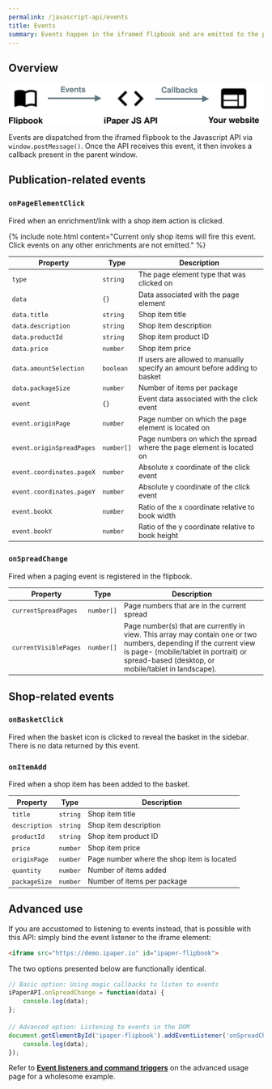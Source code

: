 ```yaml
---
permalink: /javascript-api/events
title: Events
summary: Events happen in the iframed flipbook and are emitted to the parent window. Our API catches these emitted events and invoke magic callbacks, which can be used to execute business-specific logic in the parent window, in response to specific events that have occurred in the iframed flipbook.
---
```


## Overview

<img src="/images/javascript-api/events.svg" style="max-width: 100%; max-height: 100%" />

Events are dispatched from the iframed flipbook to the Javascript API via `window.postMessage()`. Once the API receives this event, it then invokes a callback present in the parent window.

## Publication-related events

### `onPageElementClick`

Fired when an enrichment/link with a shop item action is clicked.

{% include note.html content="Current only shop items will fire this event. Click events on any other enrichments are not emitted." %}

| Property                  | Type       | Description                                                                |
| ------------------------- | ---------- | -------------------------------------------------------------------------- |
| `type`                    | `string`   | The page element type that was clicked on                                  |
| `data`                    | `{}`       | Data associated with the page element                                      |
| `data.title`              | `string`   | Shop item title                                                            |
| `data.description`        | `string`   | Shop item description                                                      |
| `data.productId`          | `string`   | Shop item product ID                                                       |
| `data.price`              | `number`   | Shop item price                                                            |
| `data.amountSelection`    | `boolean`  | If users are allowed to manually specify an amount before adding to basket |
| `data.packageSize`        | `number`   | Number of items per package                                                |
| `event`                   | `{}`       | Event data associated with the click event                                 |
| `event.originPage`        | `number`   | Page number on which the page element is located on                        |
| `event.originSpreadPages` | `number[]` | Page numbers on which the spread where the page element is located on      |
| `event.coordinates.pageX` | `number`   | Absolute x coordinate of the click event                                   |
| `event.coordinates.pageY` | `number`   | Absolute y coordinate of the click event                                   |
| `event.bookX`             | `number`   | Ratio of the x coordinate relative to book width                           |
| `event.bookY`             | `number`   | Ratio of the y coordinate relative to book height                          |

### `onSpreadChange`

Fired when a paging event is registered in the flipbook.

| Property              | Type       | Description |
| --------------------- | ---------- | ----------- |
| `currentSpreadPages`  | `number[]` | Page numbers that are in the current spread |
| `currentVisiblePages` | `number[]` | Page number(s) that are currently in view. This array may contain one or two numbers, depending if the current view is page- (mobile/tablet in portrait) or spread-based (desktop, or mobile/tablet in landscape). | 

## Shop-related events

### `onBasketClick`

Fired when the basket icon is clicked to reveal the basket in the sidebar. There is no data returned by this event.

### `onItemAdd`

Fired when a shop item has been added to the basket.

| Property      | Type     | Description                                |
| ------------- | -------- | ------------------------------------------ |
| `title`       | `string` | Shop item title                            |
| `description` | `string` | Shop item description                      |
| `productId`   | `string` | Shop item product ID                       |
| `price`       | `number` | Shop item price                            |
| `originPage`  | `number` | Page number where the shop item is located |
| `quantity`    | `number` | Number of items added                      |
| `packageSize` | `number` | Number of items per package                |

## Advanced use

If you are accustomed to listening to events instead, that is possible with this API: simply bind the event listener to the iframe element:

```html
<iframe src="https://demo.ipaper.io" id="ipaper-flipbook">
```

The two options presented below are functionally identical.

```js
// Basic option: Using magic callbacks to listen to events
iPaperAPI.onSpreadChange = function(data) {
    console.log(data);
};

// Advanced option: Listening to events in the DOM
document.getElementById('ipaper-flipbook').addEventListener('onSpreadChange', function(data) {
    console.log(data);
});
```

Refer to [**Event listeners and command triggers**](./advanced-usage#event-listeners-and-command-triggers) on the advanced usage page for a wholesome example.